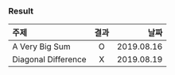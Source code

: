 ### Result
| 주제 | 결과 | 날짜 |
| :--- | :---: | ---: |
| A Very Big Sum | O | 2019.08.16 |
| Diagonal Difference | X | 2019.08.19 |
